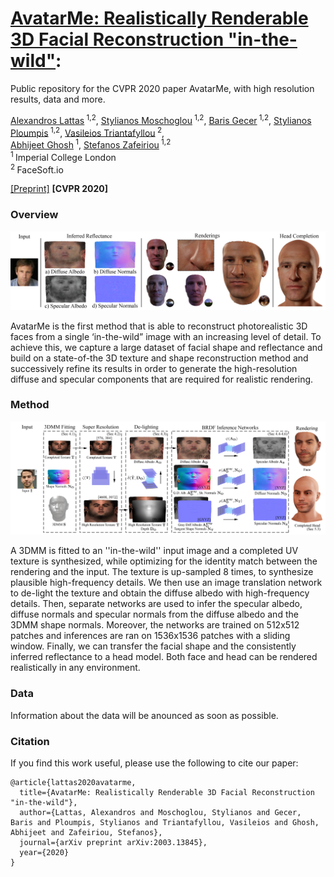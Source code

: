 # [AvatarMe: Realistically Renderable 3D Facial Reconstruction "in-the-wild"](https://arxiv.org/abs/2003.13845):
Public repository for the CVPR 2020 paper AvatarMe, with high resolution results, data and more.

[Alexandros Lattas](https://github.com/lattas)<sup> 1,2</sup>,
[Stylianos Moschoglou](https://www.doc.ic.ac.uk/~sm3515/)<sup> 1,2</sup>,
[Baris Gecer](http://barisgecer.github.io)<sup> 1,2</sup>,
[Stylianos Ploumpis](https://www.imperial.ac.uk/people/s.ploumpis)<sup> 1,2</sup>,
[Vasileios Triantafyllou](https://facesoft.io/company.html)<sup> 2</sup>,
<br/>
[Abhijeet Ghosh](https://www.doc.ic.ac.uk/~ghosh/)<sup> 1</sup>,
[Stefanos Zafeiriou](https://wp.doc.ic.ac.uk/szafeiri/)<sup> 1,2</sup>
<br/>
<sup>1 </sup>Imperial College London
<br/>
<sup>2 </sup>FaceSoft.io

[[Preprint]](https://arxiv.org/pdf/2003.13845.pdf)
__[CVPR 2020]__

### Overview

![Intro Image](img/avatarme_teaser.png "Teaser Image")

AvatarMe is the first method that is able to reconstruct photorealistic 3D faces from a single ‘in-the-wild” image with an increasing level of detail. To achieve this, we capture a large dataset of facial shape and reflectance and build on a state-of-the 3D texture and shape reconstruction method and successively refine its results in order to generate the high-resolution diffuse and specular components that are required for realistic rendering.

### Method

![Method Image](img/avatarme_method.png "Method Image")

A 3DMM is fitted to an ''in-the-wild'' input image 
and a completed UV texture is synthesized,
while optimizing for the identity match between the rendering and the input.
The texture is up-sampled 8 times,
to synthesize plausible high-frequency details.
We then use an image translation network to de-light the texture
and obtain the diffuse albedo with high-frequency details. 
Then, separate networks are used to infer the specular albedo,
diffuse normals and specular normals from the diffuse albedo and the 3DMM shape normals.
Moreover,
the networks are trained on 512x512 patches and inferences are ran on 1536x1536 patches with a sliding window.
Finally,
we can transfer the facial shape and the consistently inferred reflectance
to a head model.
Both face and head can be rendered realistically in any environment.

### Data
Information about the data will be anounced as soon as possible.

### Citation
If you find this work useful, please use the following to cite our paper:
```
@article{lattas2020avatarme,
  title={AvatarMe: Realistically Renderable 3D Facial Reconstruction "in-the-wild"},
  author={Lattas, Alexandros and Moschoglou, Stylianos and Gecer, Baris and Ploumpis, Stylianos and Triantafyllou, Vasileios and Ghosh, Abhijeet and Zafeiriou, Stefanos},
  journal={arXiv preprint arXiv:2003.13845},
  year={2020}
}
```
